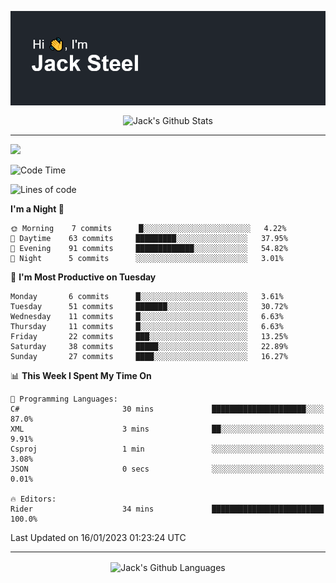<p align="center">
  <img align="center" src="https://github.com/JackSteel97/JackSteel97/blob/main/header.png?raw=true" alt="Hi, I'm Jack Steel" /> 
 </p>
<p align="center">
 <img align="center" src="https://github-readme-stats.vercel.app/api?username=jacksteel97&show_icons=true&count_private=true&theme=dracula" alt="Jack's Github Stats" /> 
</p>

<hr/>

![](https://komarev.com/ghpvc/?username=jacksteel97&color=blue)
<!--START_SECTION:waka-->
![Code Time](http://img.shields.io/badge/Code%20Time-512%20hrs%2012%20mins-blue)

![Lines of code](https://img.shields.io/badge/From%20Hello%20World%20I%27ve%20Written-863%20Thousand%20lines%20of%20code-blue)

**I'm a Night 🦉** 

```text
🌞 Morning    7 commits      █░░░░░░░░░░░░░░░░░░░░░░░░   4.22% 
🌆 Daytime    63 commits     █████████░░░░░░░░░░░░░░░░   37.95% 
🌃 Evening    91 commits     █████████████░░░░░░░░░░░░   54.82% 
🌙 Night      5 commits      ░░░░░░░░░░░░░░░░░░░░░░░░░   3.01%

```
📅 **I'm Most Productive on Tuesday** 

```text
Monday       6 commits      █░░░░░░░░░░░░░░░░░░░░░░░░   3.61% 
Tuesday      51 commits     ███████░░░░░░░░░░░░░░░░░░   30.72% 
Wednesday    11 commits     █░░░░░░░░░░░░░░░░░░░░░░░░   6.63% 
Thursday     11 commits     █░░░░░░░░░░░░░░░░░░░░░░░░   6.63% 
Friday       22 commits     ███░░░░░░░░░░░░░░░░░░░░░░   13.25% 
Saturday     38 commits     █████░░░░░░░░░░░░░░░░░░░░   22.89% 
Sunday       27 commits     ████░░░░░░░░░░░░░░░░░░░░░   16.27%

```


📊 **This Week I Spent My Time On** 

```text
💬 Programming Languages: 
C#                       30 mins             █████████████████████░░░░   87.0% 
XML                      3 mins              ██░░░░░░░░░░░░░░░░░░░░░░░   9.91% 
Csproj                   1 min               ░░░░░░░░░░░░░░░░░░░░░░░░░   3.08% 
JSON                     0 secs              ░░░░░░░░░░░░░░░░░░░░░░░░░   0.01%

🔥 Editors: 
Rider                    34 mins             █████████████████████████   100.0%

```


 Last Updated on 16/01/2023 01:23:24 UTC
<!--END_SECTION:waka-->

<hr/>

<p align="center">
    <img align="center" src="http://github-profile-summary-cards.vercel.app/api/cards/repos-per-language?username=jacksteel97&theme=2077" alt="Jack's Github Languages" /> 
</p>
